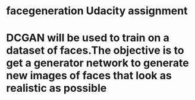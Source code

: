 # facegeneration Udacity assignment
#  DCGAN will be used to train on a dataset of faces.The objective is to get a generator network to generate new images of faces that look as realistic as possible
